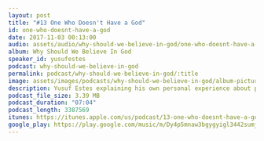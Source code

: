 ```yaml
---
layout: post
title: "#13 One Who Doesn't Have a God"
id: one-who-doesnt-have-a-god
date: 2017-11-03 00:13:00
audio: assets/audio/why-should-we-believe-in-god/one-who-doesnt-have-a-god.mp3
album: Why Should We Believe In God
speaker_id: yusufestes
podcast: why-should-we-believe-in-god
permalink: podcast/why-should-we-believe-in-god/:title
image: assets/images/podcasts/why-should-we-believe-in-god/album-picture-small.jpg
description: Yusuf Estes explaining his own personal experience about people who do not believe in God.
podcast_file_size: 3.39 MB
podcast_duration: "07:04"
podcast_length: 3387569
itunes: https://itunes.apple.com/us/podcast/13-one-who-doesnt-have-a-god/id1312646688?i=1000394707142
google_play: https://play.google.com/music/m/Dy4p5mnaw3bgygyigl3442sumja?t=13_One_Who_Doesnt_Have_a_God-Why_Should_We_Believe_In_God
---
```

